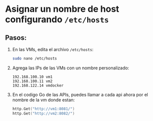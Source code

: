 

# Asignar un nombre de host configurando `/etc/hosts`

## Pasos:

1. En las VMs, edita el archivo `/etc/hosts`:  
   ```bash
   sudo nano /etc/hosts
   ```

2. Agrega las IPs de las VMs con un nombre personalizado:  
   ```
   192.168.100.10 vm1
   192.168.100.11 vm2
   192.168.122.14 vmdocker
   ```

3. En el codigo Go de las APIs, puedes llamar a cada api ahora por el nombre de la vm donde estan:  
   ```go
   http.Get("http://vm1:8081/")
   http.Get("http://vm2:8082/")
   ```


